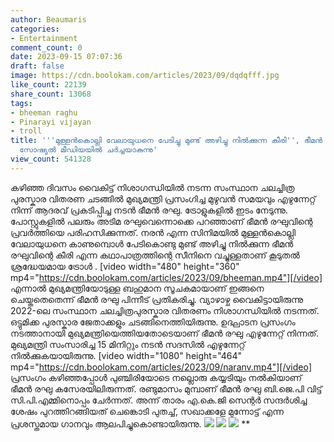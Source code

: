 ```yaml
---
author: Beaumaris
categories:
- Entertainment
comment_count: 0
date: 2023-09-15 07:07:36
draft: false
image: https://cdn.boolokam.com/articles/2023/09/dqdqfff.jpg
like_count: 22139
share_count: 13068
tags:
- bheeman raghu
- Pinarayi vijayan
- troll
title: '''മുള്ളൻകൊല്ലി വേലായുധനെ പേടിച്ചു മുണ്ട് അഴിച്ചു നിൽക്കുന്ന കീരി'', ഭീമൻ രഘു
  സോഷ്യൽ മീഡിയയിൽ ചർച്ചയാകുന്നു'
view_count: 541328
---
```


കഴിഞ്ഞ ദിവസം വൈകിട്ട് നിശാ​ഗന്ധിയിൽ നടന്ന സംസ്ഥാന ചലച്ചിത്ര പുരസ്കാര വിതരണ ചടങ്ങില്‍ മുഖ്യമന്ത്രി പ്രസംഗിച്ച മുഴുവന്‍ സമയവും എഴുന്നേറ്റ് നിന്ന് ആദരവ് പ്രകടിപ്പിച്ച നടന്‍ ഭീമന്‍ രഘു. ട്രോളുകളിൽ ഇടം നേടുന്നു. പോസ്റ്റുകളിൽ പലരും അടിമ രഘുവെന്നൊക്കെ പറഞ്ഞാണ് ഭീമൻ രഘുവിന്റെ പ്രവർത്തിയെ പരിഹസിക്കുന്നത്. നരൻ എന്ന സിനിമയിൽ മുള്ളൻകൊല്ലി വേലായുധനെ കാണുമ്പൊൾ പേടികൊണ്ടു മുണ്ട് അഴിച്ചു നിൽക്കുന്ന ഭീമൻ രഘുവിന്റെ കീരി എന്ന കഥാപാത്രത്തിന്റെ സീനിനെ വച്ചുള്ളതാണ് കൂടുതൽ ശ്രദ്ധേയമായ ട്രോൾ . [video width="480" height="360" mp4="https://cdn.boolokam.com/articles/2023/09/bheeman.mp4"][/video] എന്നാൽ മുഖ്യമന്ത്രിയോടുള്ള ബഹുമാന സൂചകമായാണ് ഇങ്ങനെ ചെയ്തതെതെന്ന് ഭീമന്‍ രഘു പിന്നീട് പ്രതികരിച്ചു. വ്യാഴാഴ്ച വൈകിട്ടായിരുന്നു 2022-ലെ സംസ്ഥാന ചലച്ചിത്രപുരസ്കാര വിതരണം നിശാ​ഗന്ധിയിൽ നടന്നത്. ഒട്ടുമിക്ക പുരസ്കാര ജേതാക്കളും ചടങ്ങിനെത്തിയിരുന്നു. ഉദ്ഘാടന പ്രസം​ഗം നടത്താനായി മുഖ്യമന്ത്രിയെത്തിയതോടെയാണ് ഭീമൻ രഘു എഴുന്നേറ്റ് നിന്നത്. മുഖ്യമന്ത്രി സംസാരിച്ച 15 മിനിറ്റും നടൻ സദസിൽ എഴുന്നേറ്റ് നിൽക്കുകയായിരുന്നു. [video width="1080" height="464" mp4="https://cdn.boolokam.com/articles/2023/09/naranv.mp4"][/video] പ്രസം​ഗം കഴിഞ്ഞപ്പോൾ പു‍ഞ്ചിരിയോടെ നല്ലൊരു കയ്യടിയും നൽകിയാണ് ഭീമൻ രഘു കസേരയിലിരുന്നത്. രണ്ടുമാസം മുമ്പാണ് ഭീമൻ രഘു ബി.ജെ.പി വിട്ട് സി.പി.എമ്മിനൊപ്പം ചേർന്നത്. അന്ന് താരം എ.കെ.ജി സെന്റർ സന്ദർശിച്ച ശേഷം പുറത്തിറങ്ങിയത് ചെങ്കൊടി പുതച്ച്, സഖാക്കളേ മുന്നോട്ട് എന്ന പ്രശസ്തമായ ​ഗാനവും ആലപിച്ചുകൊണ്ടായിരുന്നു. ![](https://cdn.boolokam.com/articles/2023/09/dqdqfff.jpg) ![](https://cdn.boolokam.com/articles/2023/09/Untitled-1-2.jpg) ![](https://cdn.boolokam.com/articles/2023/09/fqffff-1.jpg) **